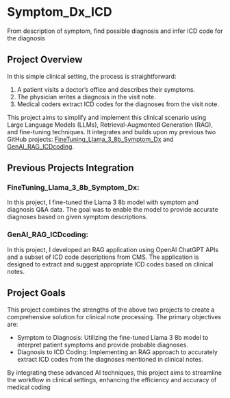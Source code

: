 # Symptom_Dx_ICD
From description of symptom, find possible diagnosis and infer ICD code for the diagnosis

## Project Overview

In this simple clinical setting, the process is straightforward:


1. A patient visits a doctor’s office and describes their symptoms.
2. The physician writes a diagnosis in the visit note.
3. Medical coders extract ICD codes for the diagnoses from the visit note.

This project aims to simplify and implement this clinical scenario using Large Language Models (LLMs), Retrieval-Augmented Generation (RAG), and fine-tuning techniques. It integrates and builds upon my previous two GitHub projects: [FineTuning_Llama_3_8b_Symptom_Dx](https://github.com/oldflag/FineTuning_Llama_3_8b_Symptom_Dx) and [GenAI_RAG_ICDcoding](https://github.com/oldflag/GenAI_RAG_ICDcoding).

## Previous Projects Integration

### FineTuning_Llama_3_8b_Symptom_Dx:
In this project, I fine-tuned the Llama 3 8b model with symptom and diagnosis Q&A data. The goal was to enable the model to provide accurate diagnoses based on given symptom descriptions.

### GenAI_RAG_ICDcoding:
In this project, I developed an RAG application using OpenAI ChatGPT APIs and a subset of ICD code descriptions from CMS. The application is designed to extract and suggest appropriate ICD codes based on clinical notes.

## Project Goals

This project combines the strengths of the above two projects to create a comprehensive solution for clinical note processing. The primary objectives are:

* Symptom to Diagnosis: Utilizing the fine-tuned Llama 3 8b model to interpret patient symptoms and provide probable diagnoses.
* Diagnosis to ICD Coding: Implementing an RAG approach to accurately extract ICD codes from the diagnoses mentioned in clinical notes.

By integrating these advanced AI techniques, this project aims to streamline the workflow in clinical settings, enhancing the efficiency and accuracy of medical coding
